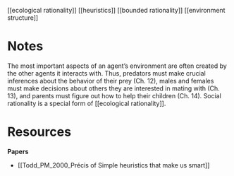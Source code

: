[[ecological rationality]]
[[heuristics]]
[[bounded rationality]]
[[environment structure]]

# Notes
The  most  important  aspects  of  an agent’s environment are often created by the other agents it interacts with. Thus, predators must make crucial inferences about the behavior of their prey (Ch. 12), males and females must make decisions about others they are interested in mating with (Ch. 13), and parents must figure out how to help their children (Ch. 14). Social rationality is a special form of [[ecological rationality]].

# Resources
**Papers**
- [[Todd_PM_2000_Précis of Simple heuristics that make us smart]]